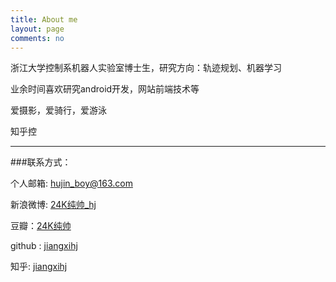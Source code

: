 ```yaml
---
title: About me
layout: page
comments: no
---
```


浙江大学控制系机器人实验室博士生，研究方向：轨迹规划、机器学习 

业余时间喜欢研究android开发，网站前端技术等

爱摄影，爱骑行，爱游泳

知乎控

----

###联系方式：        

个人邮箱: [hujin_boy@163.com](mailto:hujin_boy@163.com)  

新浪微博: [24K纯帅_hj](http://weibo.com/hyperhujin)	 

豆瓣：[24K纯帅](http://www.douban.com/people/66957866/)  

github : [jiangxihj](https://github.com/jiangxihj)   
     
知乎: [jiangxihj](http://www.zhihu.com/people/hujin)

